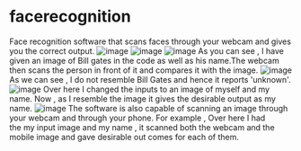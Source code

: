 # facerecognition
Face recognition software that scans faces through your webcam and gives you the correct output.
![image](https://user-images.githubusercontent.com/106685831/171439048-29078cdc-4940-4f38-bd17-fab809da1fe3.png)
![image](https://user-images.githubusercontent.com/106685831/171439090-1f020c6f-fe28-4a5b-adff-934b972b308c.png)
![image](https://user-images.githubusercontent.com/106685831/171439115-514cd9bd-a5a0-4b32-a5da-2b20e982631d.png)
As you can see , I have given an image of Bill gates in the code as well as his name.The webcam then scans the person in front of it and compares it with the image.
![image](https://user-images.githubusercontent.com/106685831/171439253-3952b7a7-3efe-40d1-b2b5-7ce23f813375.png)
As we can see , I do not resemble Bill Gates and hence it reports 'unknown'.
![image](https://user-images.githubusercontent.com/106685831/171439351-e8a2541f-cf3a-4d4f-97f6-579f8b9f3987.png)
Over here I changed the inputs to an image of myself and my name.
Now , as I resemble the image it gives the desirable output as my name.
![image](https://user-images.githubusercontent.com/106685831/171439460-28735e2d-2b5b-419a-818c-8c68c5c88555.png)
The software is also capable of scanning an image through your webcam and through your phone.
For example , Over here I had the my input image and my name , it scanned both the webcam and the mobile image and gave desirable out comes for each of them.
